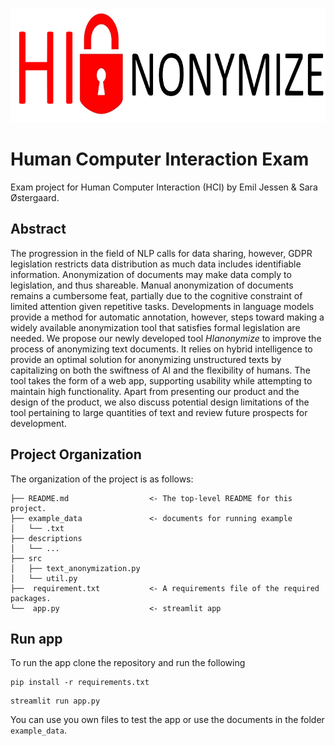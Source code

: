 <p align="center">
  <a href="https://github.com/saraoe/HCI_exam">
    <img src="fig/logo-removebg.png" alt="Logo" width=760 height=183>
  </a>
</p>

# Human Computer Interaction Exam

Exam project for Human Computer Interaction (HCI) by Emil Jessen &amp; Sara Østergaard.

## Abstract
The progression in the field of NLP calls for data sharing, however, GDPR legislation restricts data distribution as much data includes identifiable information. Anonymization of documents may make data comply to legislation, and thus shareable. Manual anonymization of documents remains a cumbersome feat, partially due to the cognitive constraint of limited attention given repetitive tasks. Developments in language models provide a method for automatic annotation, however, steps toward making a widely available anonymization tool that satisfies formal legislation are needed.
We propose our newly developed tool _HIanonymize_ to improve the process of anonymizing text documents. It relies on hybrid intelligence to provide an optimal solution for anonymizing unstructured texts by capitalizing on both the swiftness of AI and the flexibility of humans. The tool takes the form of a web app, supporting usability while attempting to maintain high functionality.
Apart from presenting our product and the design of the product, we also discuss potential design limitations of the tool pertaining to large quantities of text and review future prospects for development.

## Project Organization
The organization of the project is as follows:

```
├── README.md                  <- The top-level README for this project.
├── example_data               <- documents for running example   
│   └── .txt
├── descriptions
│   └── ...    
├── src   
│   ├── text_anonymization.py                 
│   └── util.py
├──  requirement.txt           <- A requirements file of the required packages.
└──  app.py                    <- streamlit app
```

## Run app
To run the app clone the repository and run the following
```
pip install -r requirements.txt
```

```
streamlit run app.py
```

You can use you own files to test the app or use the documents in the folder ```example_data```.
